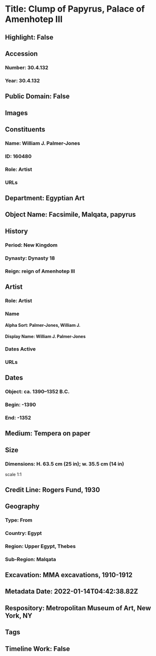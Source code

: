 # Title: Clump of Papyrus, Palace of Amenhotep III
## Highlight: False
## Accession
### Number: 30.4.132
### Year: 30.4.132
## Public Domain: False
## Images
## Constituents
### Name: William J. Palmer-Jones
### ID: 160480
### Role: Artist
### URLs
## Department: Egyptian Art
## Object Name: Facsimile, Malqata, papyrus
## History
### Period: New Kingdom
### Dynasty: Dynasty 18
### Reign: reign of Amenhotep III
## Artist
### Role: Artist
### Name
#### Alpha Sort: Palmer-Jones, William J.
#### Display Name: William J. Palmer-Jones
### Dates Active
### URLs
## Dates
### Object: ca. 1390–1352 B.C.
### Begin: -1390
### End: -1352
## Medium: Tempera on paper
## Size
### Dimensions: H. 63.5 cm (25 in); w. 35.5 cm (14 in)
scale 1:1
## Credit Line: Rogers Fund, 1930
## Geography
### Type: From
### Country: Egypt
### Region: Upper Egypt, Thebes
### Sub-Region: Malqata
## Excavation: MMA excavations, 1910-1912
## Metadata Date: 2022-01-14T04:42:38.82Z
## Respository: Metropolitan Museum of Art, New York, NY
## Tags
## Timeline Work: False